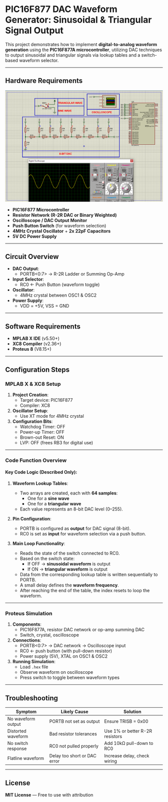 # PIC16F877 DAC Waveform Generator: Sinusoidal & Triangular Signal Output

This project demonstrates how to implement **digital-to-analog waveform generation** using the **PIC16F877A microcontroller**, utilizing DAC techniques to output sinusoidal and triangular signals via lookup tables and a switch-based waveform selector.

---

## Hardware Requirements  
![PIC16F877 DAC Circuit](circuit.png)  
- **PIC16F877 Microcontroller**  
- **Resistor Network (R-2R DAC or Binary Weighted)**  
- **Oscilloscope / DAC Output Monitor**  
- **Push Button Switch** (for waveform selection)  
- **4MHz Crystal Oscillator** + **2x 22pF Capacitors**  
- **5V DC Power Supply**

---

## Circuit Overview  
- **DAC Output**:  
  - PORTB<0:7> → R-2R Ladder or Summing Op-Amp  
- **Input Selector**:  
  - RC0 ← Push Button (waveform toggle)  
- **Oscillator**:  
  - 4MHz crystal between OSC1 & OSC2  
- **Power Supply**:  
  - VDD = +5V, VSS = GND

---

## Software Requirements  
- **MPLAB X IDE** (v5.50+)  
- **XC8 Compiler** (v2.36+)  
- **Proteus 8** (V8.15+)

---

## Configuration Steps  

### MPLAB X & XC8 Setup  
1. **Project Creation**:  
   - Target device: PIC16F877  
   - Compiler: XC8  
2. **Oscillator Setup**:  
   - Use XT mode for 4MHz crystal  
3. **Configuration Bits**:  
   - Watchdog Timer: OFF  
   - Power-up Timer: OFF  
   - Brown-out Reset: ON  
   - LVP: OFF (frees RB3 for digital use)

---

### Code Function Overview  
#### Key Code Logic (Described Only):

1. **Waveform Lookup Tables**:  
   - Two arrays are created, each with **64 samples**:  
     - One for a **sine wave**  
     - One for a **triangular wave**  
   - Each value represents an 8-bit DAC level (0–255).

2. **Pin Configuration**:  
   - PORTB is configured as **output** for DAC signal (8-bit).  
   - RC0 is set as **input** for waveform selection via a push button.

3. **Main Loop Functionality**:  
   - Reads the state of the switch connected to RC0.  
   - Based on the switch state:  
     - If OFF → **sinusoidal waveform** is output  
     - If ON → **triangular waveform** is output  
   - Data from the corresponding lookup table is written sequentially to PORTB.  
   - A small delay defines the **waveform frequency**.  
   - After reaching the end of the table, the index resets to loop the waveform.

---

### Proteus Simulation  
1. **Components**:  
   - PIC16F877A, resistor DAC network or op-amp summing DAC  
   - Switch, crystal, oscilloscope  
2. **Connections**:  
   - PORTB<0:7> → DAC network → Oscilloscope input  
   - RC0 ← push button (with pull-down resistor)  
   - Power supply (5V), XTAL on OSC1 & OSC2  
3. **Running Simulation**:  
   - Load `.hex` file  
   - Observe waveform on oscilloscope  
   - Press switch to toggle between waveform types

---

## Troubleshooting  
| Symptom                | Likely Cause                  | Solution                         |  
|------------------------|-------------------------------|----------------------------------|  
| No waveform output     | PORTB not set as output       | Ensure TRISB = 0x00              |  
| Distorted waveform     | Bad resistor tolerances       | Use 1% or better R-2R resistors  |  
| No switch response     | RC0 not pulled properly       | Add 10kΩ pull-down to RC0        |  
| Flatline waveform      | Delay too short or DAC error  | Increase delay, check wiring     |

---

## License  
**MIT License** — Free to use with attribution
